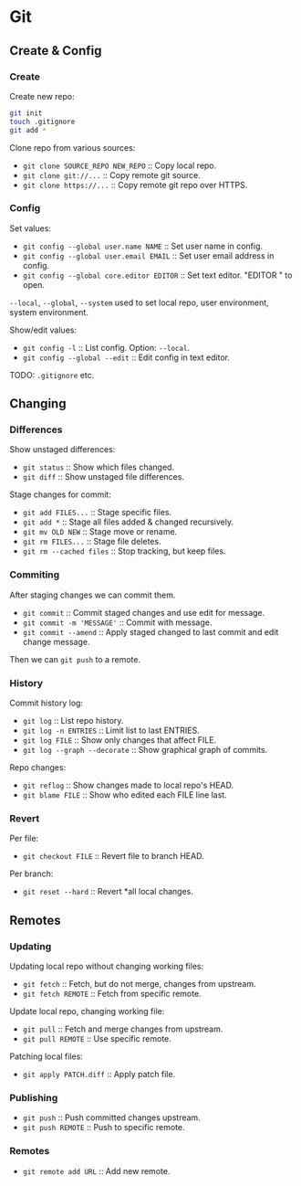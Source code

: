 Git
===

Create & Config
---------------

### Create

Create new repo:

```bash
git init
touch .gitignore
git add *
```

Clone repo from various sources:

- `git clone SOURCE_REPO NEW_REPO` :: Copy local repo.
- `git clone git://...` :: Copy remote git source.
- `git clone https://...` :: Copy remote git repo over HTTPS.

### Config

Set values:

- `git config --global user.name NAME` :: Set user name in config.
- `git config --global user.email EMAIL` :: Set user email address in config.
- `git config --global core.editor EDITOR` :: Set text editor. "EDITOR <file>" to open.

`--local`, `--global`, `--system` used to set local repo, user environment, system environment.

Show/edit values:

- `git config -l` :: List config. Option: `--local`.
- `git config --global --edit` :: Edit config in text editor.


TODO: `.gitignore` etc.


Changing
--------

### Differences

Show unstaged differences:

- `git status` :: Show which files changed.
- `git diff` :: Show unstaged file differences.

Stage changes for commit:

- `git add FILES...`      :: Stage specific files.
- `git add *`             :: Stage all files added & changed recursively.
- `git mv OLD NEW`        :: Stage move or rename.
- `git rm FILES...`       :: Stage file deletes.
- `git rm --cached files` :: Stop tracking, but keep files.


### Commiting

After staging changes we can commit them.

- `git commit`              :: Commit staged changes and use edit for message.
- `git commit -m 'MESSAGE'` :: Commit with message.
- `git commit --amend`      :: Apply staged changed to last commit and edit change message.

Then we can `git push` to a remote.


### History

Commit history log:

- `git log`                     :: List repo history.
- `git log -n ENTRIES`          :: Limit list to last ENTRIES.
- `git log FILE`                :: Show only changes that affect FILE.
- `git log --graph --decorate`  :: Show graphical graph of commits.

Repo changes:

- `git reflog`      :: Show changes made to local repo's HEAD.
- `git blame FILE`  :: Show who edited each FILE line last.


### Revert

Per file:

- `git checkout FILE`   :: Revert file to branch HEAD.

Per branch:

- `git reset --hard`    :: Revert *all local changes.


Remotes
-------

### Updating

Updating local repo without changing working files:

- `git fetch`         :: Fetch, but do not merge, changes from upstream.
- `git fetch REMOTE`  :: Fetch from specific remote.

Update local repo, changing working file:

- `git pull`          :: Fetch and merge changes from upstream.
- `git pull REMOTE`   :: Use specific remote.

Patching local files:

- `git apply PATCH.diff` :: Apply patch file.


### Publishing

- `git push`          :: Push committed changes upstream.
- `git push REMOTE`   :: Push to specific remote.


### Remotes

- `git remote add URL`  :: Add new remote.


```bash
```

